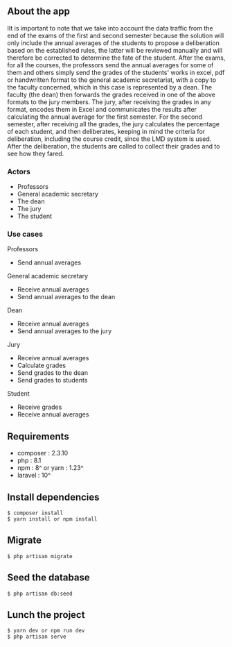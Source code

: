 ## About the app

IIt is important to note that we take into account the data traffic from the end of the exams of the first and second semester because the solution will only include the annual averages of the students to propose a deliberation based on the established rules, the latter will be reviewed manually and will therefore be corrected to determine the fate of the student.
After the exams, for all the courses, the professors send the annual averages for some of them and others simply send the grades of the students' works in excel, pdf or handwritten format to the general academic secretariat, with a copy to the faculty concerned, which in this case is represented by a dean.
The faculty (the dean) then forwards the grades received in one of the above formats to the jury members.
The jury, after receiving the grades in any format, encodes them in Excel and communicates the results after calculating the annual average for the first semester. For the second semester, after receiving all the grades, the jury calculates the percentage of each student, and then deliberates, keeping in mind the criteria for deliberation, including the course credit, since the LMD system is used.
After the deliberation, the students are called to collect their grades and to see how they fared.

### Actors

* Professors
* General academic secretary
* The dean
* The jury
* The student

### Use cases

Professors
* Send annual averages

General academic secretary
* Receive annual averages
* Send annual averages to the dean

 Dean
* Receive annual averages
* Send annual averages to the jury

Jury
* Receive annual averages
* Calculate grades
* Send grades to the dean
* Send grades to students

Student
* Receive grades
* Receive annual averages

## Requirements
* composer : 2.3.10
* php : 8.1
* npm : 8^ or yarn : 1.23^
* laravel : 10^

## Install dependencies

`$ composer install
`
<br />
`
$ yarn install or npm install
`

## Migrate

`
$ php artisan migrate
`

## Seed the database

`
$ php artisan db:seed
`



## Lunch the project

`
$ yarn dev or npm run dev
`
<br />
`
$ php artisan serve
`

